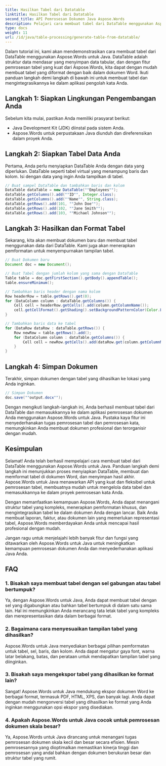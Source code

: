 ```yaml
---
title: Hasilkan Tabel dari Datatable
linktitle: Hasilkan Tabel dari Datatable
second_title: API Pemrosesan Dokumen Java Aspose.Words
description: Pelajari cara membuat tabel dari DataTable menggunakan Aspose.Words untuk Java. Buat dokumen Word profesional dengan tabel berformat dengan mudah.
type: docs
weight: 11
url: /id/java/table-processing/generate-table-from-datatable/
---
```


Dalam tutorial ini, kami akan mendemonstrasikan cara membuat tabel dari DataTable menggunakan Aspose.Words untuk Java. DataTable adalah struktur data mendasar yang menyimpan data tabular, dan dengan fitur pemrosesan tabel yang kuat dari Aspose.Words, kita dapat dengan mudah membuat tabel yang diformat dengan baik dalam dokumen Word. Ikuti panduan langkah demi langkah di bawah ini untuk membuat tabel dan mengintegrasikannya ke dalam aplikasi pengolah kata Anda.

## Langkah 1: Siapkan Lingkungan Pengembangan Anda

Sebelum kita mulai, pastikan Anda memiliki prasyarat berikut:

- Java Development Kit (JDK) diinstal pada sistem Anda.
- Aspose.Words untuk perpustakaan Java diunduh dan direferensikan dalam proyek Anda.

## Langkah 2: Siapkan Tabel Data Anda

Pertama, Anda perlu menyiapkan DataTable Anda dengan data yang diperlukan. DataTable seperti tabel virtual yang menampung baris dan kolom. Isi dengan data yang ingin Anda tampilkan di tabel.

```java
// Buat sampel DataTable dan tambahkan baris dan kolom
DataTable dataTable = new DataTable(""Employees"");
dataTable.getColumns().add(""ID"", Integer.class);
dataTable.getColumns().add(""Name"", String.class);
dataTable.getRows().add(101, ""John Doe"");
dataTable.getRows().add(102, ""Jane Smith"");
dataTable.getRows().add(103, ""Michael Johnson"");
```

## Langkah 3: Hasilkan dan Format Tabel

Sekarang, kita akan membuat dokumen baru dan membuat tabel menggunakan data dari DataTable. Kami juga akan menerapkan pemformatan untuk menyempurnakan tampilan tabel.

```java
// Buat Dokumen baru
Document doc = new Document();

// Buat Tabel dengan jumlah kolom yang sama dengan DataTable
Table table = doc.getFirstSection().getBody().appendTable();
table.ensureMinimum();

// Tambahkan baris header dengan nama kolom
Row headerRow = table.getRows().get(0);
for (DataColumn column : dataTable.getColumns()) {
    Cell cell = headerRow.getCells().add(column.getColumnName());
    cell.getCellFormat().getShading().setBackgroundPatternColor(Color.LIGHT_GRAY);
}

// Tambahkan baris data ke tabel
for (DataRow dataRow : dataTable.getRows()) {
    Row newRow = table.getRows().add();
    for (DataColumn column : dataTable.getColumns()) {
        Cell cell = newRow.getCells().add(dataRow.get(column.getColumnName()).toString());
    }
}
```

## Langkah 4: Simpan Dokumen

Terakhir, simpan dokumen dengan tabel yang dihasilkan ke lokasi yang Anda inginkan.

```java
// Simpan Dokumen
doc.save(""output.docx"");
```

Dengan mengikuti langkah-langkah ini, Anda berhasil membuat tabel dari DataTable dan memasukkannya ke dalam aplikasi pemrosesan dokumen Anda menggunakan Aspose.Words untuk Java. Pustaka kaya fitur ini menyederhanakan tugas pemrosesan tabel dan pemrosesan kata, memungkinkan Anda membuat dokumen profesional dan terorganisir dengan mudah.

## Kesimpulan

Selamat! Anda telah berhasil mempelajari cara membuat tabel dari DataTable menggunakan Aspose.Words untuk Java. Panduan langkah demi langkah ini menunjukkan proses menyiapkan DataTable, membuat dan memformat tabel di dokumen Word, dan menyimpan hasil akhir. Aspose.Words untuk Java menawarkan API yang kuat dan fleksibel untuk pemrosesan tabel, membuatnya mudah untuk mengelola data tabel dan memasukkannya ke dalam proyek pemrosesan kata Anda.

Dengan memanfaatkan kemampuan Aspose.Words, Anda dapat menangani struktur tabel yang kompleks, menerapkan pemformatan khusus, dan mengintegrasikan tabel ke dalam dokumen Anda dengan lancar. Baik Anda membuat laporan, faktur, atau dokumen lain yang memerlukan representasi tabel, Aspose.Words memberdayakan Anda untuk mencapai hasil profesional dengan mudah.

Jangan ragu untuk menjelajahi lebih banyak fitur dan fungsi yang ditawarkan oleh Aspose.Words untuk Java untuk meningkatkan kemampuan pemrosesan dokumen Anda dan menyederhanakan aplikasi Java Anda.

## FAQ

### 1. Bisakah saya membuat tabel dengan sel gabungan atau tabel bertumpuk?

Ya, dengan Aspose.Words untuk Java, Anda dapat membuat tabel dengan sel yang digabungkan atau bahkan tabel bertumpuk di dalam satu sama lain. Hal ini memungkinkan Anda merancang tata letak tabel yang kompleks dan merepresentasikan data dalam berbagai format.

### 2. Bagaimana cara menyesuaikan tampilan tabel yang dihasilkan?

Aspose.Words untuk Java menyediakan berbagai pilihan pemformatan untuk tabel, sel, baris, dan kolom. Anda dapat mengatur gaya font, warna latar belakang, batas, dan perataan untuk mendapatkan tampilan tabel yang diinginkan.

### 3. Bisakah saya mengekspor tabel yang dihasilkan ke format lain?

Sangat! Aspose.Words untuk Java mendukung ekspor dokumen Word ke berbagai format, termasuk PDF, HTML, XPS, dan banyak lagi. Anda dapat dengan mudah mengonversi tabel yang dihasilkan ke format yang Anda inginkan menggunakan opsi ekspor yang disediakan.

### 4. Apakah Aspose.Words untuk Java cocok untuk pemrosesan dokumen skala besar?

Ya, Aspose.Words untuk Java dirancang untuk menangani tugas pemrosesan dokumen skala kecil dan besar secara efisien. Mesin pemrosesannya yang dioptimalkan memastikan kinerja tinggi dan pemrosesan yang andal bahkan dengan dokumen berukuran besar dan struktur tabel yang rumit.